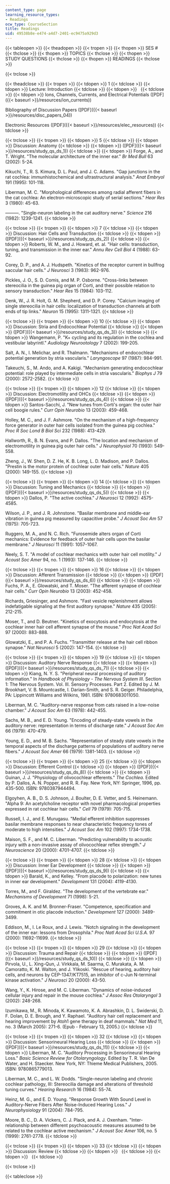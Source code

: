```yaml
---
content_type: page
learning_resource_types:
- Readings
ocw_type: CourseSection
title: Readings
uid: 49538b8e-e474-a4d7-2401-ec9475a929d3
---
```


{{< tableopen >}}
{{< theadopen >}}
{{< tropen >}}
{{< thopen >}}
SES #
{{< thclose >}}
{{< thopen >}}
TOPICS
{{< thclose >}}
{{< thopen >}}
STUDY QUESTIONS
{{< thclose >}}
{{< thopen >}}
READINGS
{{< thclose >}}

{{< trclose >}}

{{< theadclose >}}
{{< tropen >}}
{{< tdopen >}}
1
{{< tdclose >}}
{{< tdopen >}}
Lecture: Introduction
{{< tdclose >}}
{{< tdopen >}}
 
{{< tdclose >}}
{{< tdopen >}}
Ions, Channels, Currents, and Electrical Potentials ([PDF]({{< baseurl >}}/resources/ion_currents))  
  
Bibliography of Discussion Papers ([PDF]({{< baseurl >}}/resources/disc_papers_04))  
  
Electronic Resources ([PDF]({{< baseurl >}}/resources/elec_resources))
{{< tdclose >}}

{{< trclose >}}
{{< tropen >}}
{{< tdopen >}}
5
{{< tdclose >}}
{{< tdopen >}}
Discussion: Anatomy
{{< tdclose >}}
{{< tdopen >}}
([PDF]({{< baseurl >}}/resources/study_qs_ds_1))
{{< tdclose >}}
{{< tdopen >}}
Forge, A., and T. Wright. "The molecular architecture of the inner ear." _Br Med Bull_ 63 (2002): 5-24.  
  
Kikuchi, T., R. S. Kimura, D. L. Paul, and J. C. Adams. "Gap junctions in the rat cochlea: immunhistochemical and ultrastructural analysis." _Anat Embryol_ 191 (1995): 101-118.  
  
Liberman, M. C. "Morphological differences among radial afferent fibers in the cat cochlea: An electron-microscopic study of serial sections." _Hear Res_ 3 (1980): 45-63.  
  
———. "Single-neuron labeling in the cat auditory nerve." _Science_ 216 (1982): 1239-1241.
{{< tdclose >}}

{{< trclose >}}
{{< tropen >}}
{{< tdopen >}}
7
{{< tdclose >}}
{{< tdopen >}}
Discussion: Hair Cells and Transduction
{{< tdclose >}}
{{< tdopen >}}
([PDF]({{< baseurl >}}/resources/study_qs_ds_2))
{{< tdclose >}}
{{< tdopen >}}
Roberts, W. M., and J. Howard, et. al. "Hair cells: transduction, tuning, and transmission in the inner ear." _Annu Rev Cell Biol_ 4 (1988): 63-92.  
  
Corey, D. P., and A. J. Hudspeth. "Kinetics of the receptor current in bullfrog saccular hair cells." _J Neurosci_ 3 (1983): 962-976.  
  
Pickles, J. O., S. D. Comis, and M. P. Osborne. "Cross-links between stereocilia in the guinea pig organ of Corti, and their possible relation to sensory transduction." _Hear Res_ 15 (1984): 103-112.  
  
Denk, W., J. R. Holt, G. M. Shepherd, and D. P. Corey. "Calcium imaging of single stereocilia in hair cells: localization of transduction channels at both ends of tip links." _Neuron_ 15 (1995): 1311-1321.
{{< tdclose >}}

{{< trclose >}}
{{< tropen >}}
{{< tdopen >}}
10
{{< tdclose >}}
{{< tdopen >}}
Discussion: Stria and Endocochlear Potential
{{< tdclose >}}
{{< tdopen >}}
([PDF]({{< baseurl >}}/resources/study_qs_ds_3))
{{< tdclose >}}
{{< tdopen >}}
Wangemann, P. "K+ cycling and its regulation in the cochlea and vestibular labyrintl." _Audiology Neurootology_ 7 (2002): 199-205.  
  
Salt, A. N., I. Melichar, and R. Thalmann. "Mechanisms of endocochlear potential generation by stria vascularis." _Laryngoscope_ 97 (1987): 984-991.  
  
Takeuchi, S., M. Ando, and A. Kakigi. "Mechanism generating endocochlear potential: role played by intermediate cells in stria vascularis." _Biophys J_ 79 (2000): 2572-2582.
{{< tdclose >}}

{{< trclose >}}
{{< tropen >}}
{{< tdopen >}}
12
{{< tdclose >}}
{{< tdopen >}}
Discussion: Electromotility and OHCs
{{< tdclose >}}
{{< tdopen >}}
([PDF]({{< baseurl >}}/resources/study_qs_ds_4))
{{< tdclose >}}
{{< tdopen >}}
Santos-Sacchi, J. "New tunes from Corti's organ: the outer hair cell boogie rules." _Curr Opin Neurobio_ 13 (2003): 459-468.  
  
Holley, M. C., and J. F. Ashmore. "On the mechanism of a high-frequency force generator in outer hair cells isolated from the guinea pig cochlea." _Proc R Soc Lond B Biol Sci_ 232 (1988): 413-429.  
  
Hallworth, R., B. N. Evans, and P. Dallos. "The location and mechanism of electromotility in guinea pig outer hair cells." _J Neurophysiol_ 70 (1993): 549-558.  
  
Zheng, J., W. Shen, D. Z. He, K. B. Long, L. D. Madison, and P. Dallos. "Prestin is the motor protein of cochlear outer hair cells." _Nature_ 405 (2000): 149-155.
{{< tdclose >}}

{{< trclose >}}
{{< tropen >}}
{{< tdopen >}}
14
{{< tdclose >}}
{{< tdopen >}}
Discussion: Tuning and Mechanics
{{< tdclose >}}
{{< tdopen >}}
([PDF]({{< baseurl >}}/resources/study_qs_ds_5))
{{< tdclose >}}
{{< tdopen >}}
Dallos, P. "The active cochlea." _J Neurosci_ 12 (1992): 4575-4585.  
  
Wilson, J. P., and J. R. Johnstone. "Basilar membrane and middle-ear vibration in guinea pig measured by capacitive probe." _J Acoust Soc Am_ 57 (1975): 705-723.  
  
Ruggero, M. A., and N. C. Rich. "Furosemide alters organ of Corti mechanics: Evidence for feedback of outer hair cells upon the basilar membrane." _J Neurosci_ 11 (1991): 1057-1067.  
  
Neely, S. T. "A model of cochlear mechanics with outer hair cell motility." _J Acoust Soc Amer_ 94, no. 1 (1993): 137-146.
{{< tdclose >}}

{{< trclose >}}
{{< tropen >}}
{{< tdopen >}}
16
{{< tdclose >}}
{{< tdopen >}}
Discussion: Afferent Transmission
{{< tdclose >}}
{{< tdopen >}}
([PDF]({{< baseurl >}}/resources/study_qs_ds_6))
{{< tdclose >}}
{{< tdopen >}}
Fuchs, P. A., E. Glowatski, and T. Moser. "The afferent synapse of cochlear hair cells." _Curr Opin Neurobio_ 13 (2003): 452-458.  
  
Richards, Griesinger, and Ashmore. "Fast vesicle replenishment allows indefatigable signaling at the first auditory synapse." _Nature_ 435 (2005): 212-215.  
  
Moser, T., and D. Beutner. "Kinetics of exocytosis and endocytosis at the cochlear inner hair cell afferent synapse of the mouse." _Proc Nat Acad Sci_ 97 (2000): 883-888.  
  
Glowatzki, E., and P. A. Fuchs. "Transmitter release at the hair cell ribbon synapse." _Nat Neurosci_ 5 (2002): 147-154.
{{< tdclose >}}

{{< trclose >}}
{{< tropen >}}
{{< tdopen >}}
19
{{< tdclose >}}
{{< tdopen >}}
Discussion: Auditory Nerve Response
{{< tdclose >}}
{{< tdopen >}}
([PDF]({{< baseurl >}}/resources/study_qs_ds_7))
{{< tdclose >}}
{{< tdopen >}}
Kiang, N. Y. S. "Peripheral neural processing of auditory information." In _Handbook of Physiology - The Nervous System III_. Section 1: The Nervous System. Vol. III. Sensory Processes. Part 2. Edited by J. M. Brookhart, V. B. Mountcastle, I. Darian-Smith, and S. R. Geiger. Philadelphia, PA: Lippincott Williams and Wilkins, 1981. ISBN: 9780683011050.  
  
Liberman, M. C. "Auditory-nerve response from cats raised in a low-noise chamber." _J Acoust Soc Am_ 63 (1978): 442-455.  
  
Sachs, M. B., and E. D. Young. "Encoding of steady-state vowels in the auditory nerve: representation in terms of discharge rate." _J Acoust Soc Am_ 66 (1979): 470-479.  
  
Young, E. D., and M. B. Sachs. "Representation of steady state vowels in the temporal aspects of the discharge patterns of populations of auditory nerve fibers." _J Acoust Soc Amer_ 66 (1979): 1381-1403.
{{< tdclose >}}

{{< trclose >}}
{{< tropen >}}
{{< tdopen >}}
25
{{< tdclose >}}
{{< tdopen >}}
Discussion: Efferent Control
{{< tdclose >}}
{{< tdopen >}}
([PDF]({{< baseurl >}}/resources/study_qs_ds_8))
{{< tdclose >}}
{{< tdopen >}}
Guinan, J. J. "Physiology of olivocochlear efferents." _The Cochlea_. Edited by P. Dallos, A. N. Popper, and R. R. Fay. New York, NY: Springer, 1996, pp. 435-500. ISBN: 9780387944494.  
  
Elgoyhen, A. B., D. S. Johnson, J. Boulter, D. E. Vetter, and S. Heinemann. "Alpha 9: An acetylcholine receptor with novel pharmacological properties expressed in rat cochlear hair cells." _Cell_ 79 (1979): 705-715.  
  
Russell, I. J., and E. Murugasu. "Medial efferent inhibition suppresses basilar membrane responses to near characteristic frequency tones of moderate to high intensities." _J Acoust Soc Am_ 102 (1997): 1734-1738.  
  
Maison, S. F., and M. C. Liberman. "Predicting vulnerability to acoustic injury with a non-invasive assay of olivocochlear reflex strength." _J Neuroscience_ 20 (2000): 4701-4707.
{{< tdclose >}}

{{< trclose >}}
{{< tropen >}}
{{< tdopen >}}
28
{{< tdclose >}}
{{< tdopen >}}
Discussion: Inner Ear Development
{{< tdclose >}}
{{< tdopen >}}
([PDF]({{< baseurl >}}/resources/study_qs_ds_9))
{{< tdclose >}}
{{< tdopen >}}
Barald, K., and Kelley. "From placode to polarization: new tunes in inner ear development." _Development_ 131 (2004): 4119-4130.  
  
Torres, M., and F. Giraldez. "The development of the vertebrate ear." _Mechanisms of Development_ 71 (1998): 5-21.  
  
Groves, A. K. and M. Bronner-Fraser. "Competence, specification and commitment in otic placode induction." _Development_ 127 (2000): 3489-3499.  
  
Eddison, M., I. Le Roux, and J. Lewis. "Notch signaling in the development of the inner ear: lessons from Drosophila." _Proc Natl Acad Sci U.S.A._ 97 (2000): 11692-11699.
{{< tdclose >}}

{{< trclose >}}
{{< tropen >}}
{{< tdopen >}}
29
{{< tdclose >}}
{{< tdopen >}}
Discussion: Trauma and Repair
{{< tdclose >}}
{{< tdopen >}}
([PDF]({{< baseurl >}}/resources/study_qs_ds_10))
{{< tdclose >}}
{{< tdopen >}}
Pirvola, U., L. Xing-Qun, J. Virkkala, M. Saarma, C. Murakata, A. M. Camoratto, K. M. Walton, and J. Ylikoski. "Rescue of hearing, auditory hair cells, and neurons by CEP-1347/KT7515, an inhibitor of c-Jun N-terminal kinase activation." _J Neurosci_ 20 (2000): 43-50.  
  
Wang, Y., K. Hirose, and M. C. Liberman. "Dynamics of noise-induced cellular injury and repair in the mouse cochlea." _J Assoc Res Otolaryngol_ 3 (2002): 248-268.  
  
Izumikawa, M., R. Minoda, K. Kawamoto, K. A. Abrashkin, D. L. Swiderski, D. F. Dolan, D. E. Brough, and Y. Raphael. "Auditory hair cell replacement and hearing improvement by Atoh1 gene therapy in deaf mammals." _Nat Med_ 11, no. 3 (March 2005): 271-6. (Epub - February 13, 2005.)
{{< tdclose >}}

{{< trclose >}}
{{< tropen >}}
{{< tdopen >}}
32
{{< tdclose >}}
{{< tdopen >}}
Discussion: Sensorineural Hearing Loss
{{< tdclose >}}
{{< tdopen >}}
([PDF]({{< baseurl >}}/resources/study_qs_ds_11))
{{< tdclose >}}
{{< tdopen >}}
Liberman, M. C. "Auditory Processing in Sensorineural Hearing Loss." _Basic Science Review for Otolaryngology_. Edited by T. R. Van De Water, and H. Staecker. New York, NY: Thieme Medical Publishers, 2005. ISBN: 9780865779013.  
  
Liberman, M. C., and L. W. Dodds. "Single-neuron labeling and chronic cochlear pathology, III: Stereocilia damage and alterations of threshold tuning curves." _Hearing Research_ 16 (1984): 55-74.  
  
Heinz, M. G., and E. D. Young. "Response Growth With Sound Level in Auditory-Nerve Fibers After Noise-Induced Hearing Loss." _J Neurophysiology_ 91 (2004): 784-795.  
  
Moore, B. C., D. A. Vickers, C. J. Plack, and A. J. Oxenham. "Inter-relationship between different psychoacoustic measures assumed to be related to the cochlear active mechanism." _J Acoust Soc Amer_ 106, no. 5 (1999): 2761-2778.
{{< tdclose >}}

{{< trclose >}}
{{< tropen >}}
{{< tdopen >}}
33
{{< tdclose >}}
{{< tdopen >}}
Discussion: Review
{{< tdclose >}}
{{< tdopen >}}
 
{{< tdclose >}}
{{< tdopen >}}
 
{{< tdclose >}}

{{< trclose >}}

{{< tableclose >}}